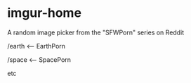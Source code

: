 # imgur-home
A random image picker from the "SFWPorn" series on Reddit


/earth <-- EarthPorn

/space <-- SpacePorn

etc
